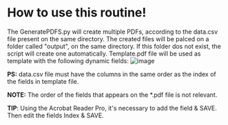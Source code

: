 # How to use this routine!

The GeneratePDFS.py will create multiple PDFs, according to the data.csv file present on the same directory. 
The created files will be palced on a folder called "output", on the same directory. If this folder dos not exist, the script will create one automatically.
Template.pdf file will be used as template with the following dynamic fields:
![image](https://github.com/user-attachments/assets/264dbccf-1757-454d-88d3-58de5d18de50)

**PS:** data.csv file must have the columns in the same order as the index of the fields in template file.

**NOTE:** The order of the fields that appears on the *.pdf file is not relevant.

**TIP**: Using the Acrobat Reader Pro, it's necessary to add the field & SAVE. Then edit the fields Index & SAVE.
